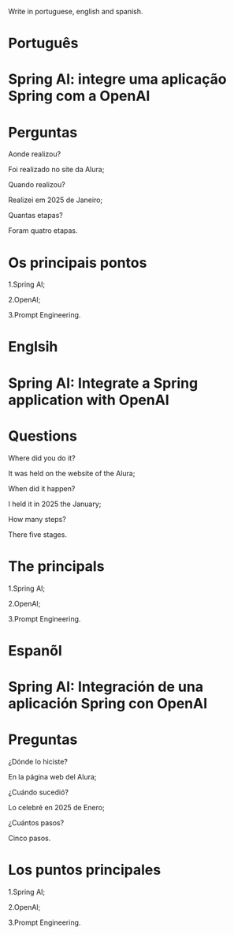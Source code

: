 Write in portuguese, english and spanish.

# Português

# Spring AI: integre uma aplicação Spring com a OpenAI

# Perguntas

Aonde realizou?

Foi realizado no site da Alura;

Quando realizou?

Realizei em 2025 de Janeiro;

Quantas etapas?

Foram quatro etapas.

# Os principais pontos

1.Spring AI;

2.OpenAI;

3.Prompt Engineering.

# Englsih

#  Spring AI: Integrate a Spring application with OpenAI

# Questions

Where did you do it?

It was held on the website of the Alura;

When did it happen?

I held it in 2025 the January;

How many steps?

There five stages.

# The principals

1.Spring AI;

2.OpenAI;

3.Prompt Engineering.


# Espanõl

# Spring AI: Integración de una aplicación Spring con OpenAI

# Preguntas

¿Dónde lo hiciste?

En la página web del Alura;

¿Cuándo sucedió?

Lo celebré en 2025 de Enero;

¿Cuántos pasos?

Cinco  pasos.

# Los puntos principales

1.Spring AI;

2.OpenAI;

3.Prompt Engineering.

